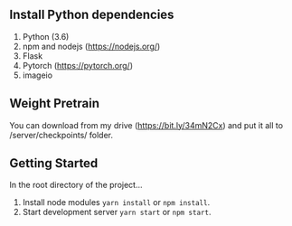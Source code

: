 ﻿## Install Python dependencies

1. Python (3.6)
2. npm and nodejs (https://nodejs.org/)
3. Flask
4. Pytorch (https://pytorch.org/)
5. imageio


## Weight Pretrain

You can download from my drive (https://bit.ly/34mN2Cx) and put it all to /server/checkpoints/ folder.


## Getting Started

In the root directory of the project...

1. Install node modules `yarn install` or `npm install`.
2. Start development server `yarn start` or `npm start`.